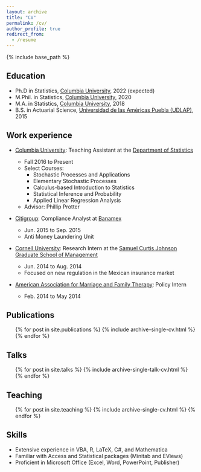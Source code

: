 ```yaml
---
layout: archive
title: "CV"
permalink: /cv/
author_profile: true
redirect_from:
  - /resume
---
```


{% include base_path %}

## Education
* Ph.D in Statistics, [Columbia University](https://columbia.edu), 2022 (expected)
* M.Phil. in Statistics, [Columbia University](https://columbia.edu), 2020
* M.A. in Statistics, [Columbia University](https://columbia.edu), 2018
* B.S. in Actuarial Science, [Universidad de las Américas Puebla (UDLAP)](https://www.udlap.mx/web/en/), 2015

## Work experience
* [Columbia University](https://columbia.edu): Teaching Assistant at the [Department of Statistics](https://stat.columbia.edu/)
  * Fall 2016 to Present
  * Select Courses:
    * Stochastic Processes and Applications
    * Elementary Stochastic Processes
    * Calculus-based Introduction to Statistics
    * Statistical Inference and Probability
    * Applied Linear Regression Analysis
  * Advisor: Phillip Protter

* [Citigroup](https://www.citigroup.com): Compliance Analyst at [Banamex](https://www.banamex.com/)
  * Jun. 2015 to Sep. 2015
  * Anti Money Laundering Unit

* [Cornell University](cornell.edu): Research Intern at the [Samuel Curtis Johnson Graduate School of Management](https://www.johnson.cornell.edu/)
  * Jun. 2014 to Aug. 2014
  * Focused on new regulation in the Mexican insurance market

* [American Association for Marriage and Family Therapy](https://www.aamft.org/): Policy Intern
  * Feb. 2014 to May 2014
  
## Publications
  <ul>{% for post in site.publications %}
    {% include archive-single-cv.html %}
  {% endfor %}</ul>
  
## Talks
  <ul>{% for post in site.talks %}
    {% include archive-single-talk-cv.html %}
  {% endfor %}</ul>
  
## Teaching
  <ul>{% for post in site.teaching %}
    {% include archive-single-cv.html %}
  {% endfor %}</ul>

## Skills
* Extensive experience in VBA, R, LaTeX, C#, and Mathematica
* Familiar with Access and Statistical packages (Minitab and EViews)
* Proficient in Microsoft Office (Excel, Word, PowerPoint, Publisher)
